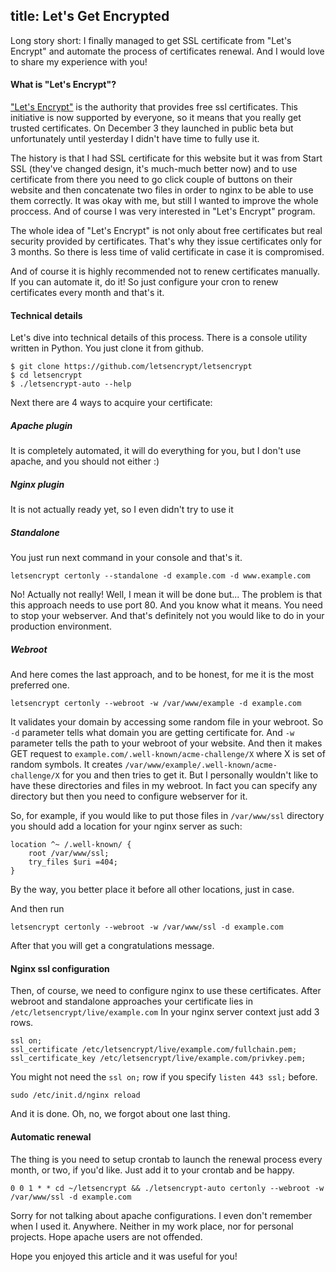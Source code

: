 title: Let's Get Encrypted
---
Long story short: I finally managed to get SSL certificate from "Let's Encrypt" and automate the process of certificates renewal.
And I would love to share my experience with you!

#### What is "Let's Encrypt"?

["Let's Encrypt"][letsencrypt] is the authority that provides free ssl certificates. This initiative is now supported by everyone,
so it means that you really get trusted certificates.
On December 3 they launched in public beta but unfortunately until yesterday I didn't have time to fully use it.

The history is that I had SSL certificate for this website but it was from Start SSL (they've changed design,
it's much-much better now) and to use certificate from there you need to go click couple of buttons on their website
and then concatenate two files in order to nginx to be able to use them correctly.
It was okay with me, but still I wanted to improve the whole proccess. And of course I was very interested in "Let's Encrypt" program.

The whole idea of "Let's Encrypt" is not only about free certificates but real security provided by certificates.
That's why they issue certificates only for 3 months. So there is less time of valid certificate in case it is compromised.

And of course it is highly recommended not to renew certificates manually. If you can automate it, do it!
So just configure your cron to renew certificates every month and that's it.

#### Technical details

Let's dive into technical details of this process. There is a console utility written in Python. You just clone it from github.

```
$ git clone https://github.com/letsencrypt/letsencrypt
$ cd letsencrypt
$ ./letsencrypt-auto --help
```

Next there are 4 ways to acquire your certificate:

##### Apache plugin
It is completely automated, it will do everything for you, but I don't use apache, and you should not either :)

##### Nginx plugin
It is not actually ready yet, so I even didn't try to use it

##### Standalone
You just run next command in your console and that's it.
```
letsencrypt certonly --standalone -d example.com -d www.example.com
```

No! Actually not really! Well, I mean it will be done but... The problem is that this approach needs to use port 80.
And you know what it means. You need to stop your webserver. And that's definitely not you would like to do
in your production environment.

##### Webroot
And here comes the last approach, and to be honest, for me it is the most preferred one.

```
letsencrypt certonly --webroot -w /var/www/example -d example.com
```

It validates your domain by accessing some random file in your webroot.
So ```-d``` parameter tells what domain you are getting certificate for.
And ```-w``` parameter tells the path to your webroot of your website.
And then it makes GET request to ```example.com/.well-known/acme-challenge/X``` where X is set of random symbols.
It creates ```/var/www/example/.well-known/acme-challenge/X``` for you and then tries to get it.
But I personally wouldn't like to have these directories and files in my webroot.
In fact you can specify any directory but then you need to configure webserver for it.

So, for example, if you would like to put those files in ```/var/www/ssl``` directory you should add a location
for your nginx server as such:

```
location ^~ /.well-known/ {
    root /var/www/ssl;
    try_files $uri =404;
}
```

By the way, you better place it before all other locations, just in case.

And then run

```
letsencrypt certonly --webroot -w /var/www/ssl -d example.com
```

After that you will get a congratulations message.

#### Nginx ssl configuration
Then, of course, we need to configure nginx to use these certificates.
After webroot and standalone approaches your certificate lies in ```/etc/letsencrypt/live/example.com```
In your nginx server context just add 3 rows.

```
ssl on;
ssl_certificate /etc/letsencrypt/live/example.com/fullchain.pem;
ssl_certificate_key /etc/letsencrypt/live/example.com/privkey.pem;
```

You might not need the ```ssl on;``` row if you specify ```listen 443 ssl;``` before.

```
sudo /etc/init.d/nginx reload
```

And it is done. Oh, no, we forgot about one last thing.

#### Automatic renewal
The thing is you need to setup crontab to launch the renewal process every month, or two, if you'd like.
Just add it to your crontab and be happy.

```
0 0 1 * * cd ~/letsencrypt && ./letsencrypt-auto certonly --webroot -w /var/www/ssl -d example.com
```

Sorry for not talking about apache configurations. I even don't remember when I used it. Anywhere.
Neither in my work place, nor for personal projects. Hope apache users are not offended.

Hope you enjoyed this article and it was useful for you!

[letsencrypt]: https://letsencrypt.org/